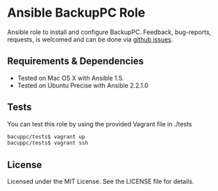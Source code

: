 # Ansible BackupPC Role #

Ansible role to install and configure BackupPC. Feedback, bug-reports, requests,
is welcomed and can be done via
[github issues](https://github.com/New-Edge-Engineering/ansible-ansible/issues).

## Requirements & Dependencies ##
- Tested on Mac OS X with Ansible 1.5.
- Tested on Ubuntu Precise with Ansible 2.2.1.0

## Tests ##
You can test this role by using the provided Vagrant file in ./tests

```bash
bacuppc/tests$ vagrant up
bacuppc/tests$ vagrant ssh
```

## License ##

Licensed under the MIT License. See the LICENSE file for details.
